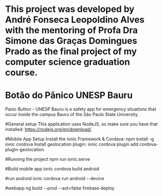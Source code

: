 # This project was developed by André Fonseca Leopoldino Alves with the mentoring of Profa Dra Simone das Graças Domingues Prado as the final project of my computer science graduation course.

# Botão do Pãnico UNESP Bauru
Panic Button - UNESP Bauru is a safety app for emergency situations that occur inside the campus Bauru of the São Paulo State University.

#General setup
This application uses NodeJS, so make sure you have that installed: https://nodejs.org/en/download/

#Mobile App Setup
Install the Ionic Framework & Cordava: npm install -g ionic cordova
Install geolocation plugin: ionic cordova plugin add cordova-plugin-geolocation

#Running the project 
npm run ionic:serve

#Build mobile app
ionic cordova build android

#run android
ionic cordova run android --device

#webapp
ng build --prod --aot=false
firebase deploy
